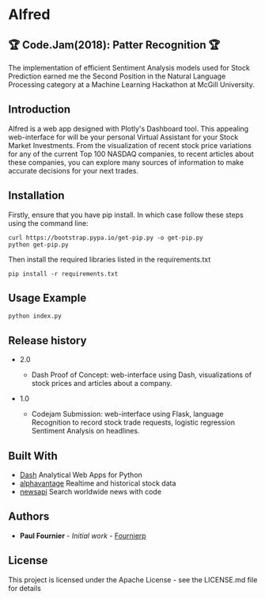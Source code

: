 # Alfred

## :trophy: Code.Jam(2018): Patter Recognition :trophy:

The implementation of efficient Sentiment Analysis models used for Stock Prediction earned me the Second Position in the Natural Language Processing category at a Machine Learning Hackathon at McGill University.

## Introduction

Alfred is a web app designed with Plotly's Dashboard tool. This appealing web-interface for will be your personal Virtual Assistant for your Stock Market Investments. From the visualization of recent stock price variations for any of the current Top 100 NASDAQ companies, to recent articles about these companies, you can explore many sources of information to make accurate decisions for your next trades.

## Installation

Firstly, ensure that you have pip install. In which case follow these steps using the command line:

```
curl https://bootstrap.pypa.io/get-pip.py -o get-pip.py
python get-pip.py
```

Then install the required libraries listed in the requirements.txt
```
pip install -r requirements.txt
```

## Usage Example
```
python index.py
```

## Release history

* 2.0
    * Dash Proof of Concept: web-interface using Dash, visualizations of stock prices and articles about a company.

* 1.0
    * Codejam Submission: web-interface using Flask, language Recognition to record stock trade requests, logistic regression Sentiment Analysis on headlines.


## Built With

* [Dash](https://github.com/plotly/dash/) Analytical Web Apps for Python
* [alphavantage](https://www.alphavantage.co/) Realtime and historical stock data
* [newsapi](https://newsapi.org/) Search worldwide news with code


## Authors

* **Paul Fournier** - *Initial work* - [Fournierp](https://github.com/Fournierp)


## License

This project is licensed under the Apache License - see the LICENSE.md file for details
